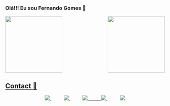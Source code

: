 ### Olá!!! Eu sou Fernando Gomes 👋

 <div>
  <a href="https://github.com/Fernando-Gomes-FG">
  <img height="180em" src="https://github-readme-stats.vercel.app/api?username=fernandogomesfg&show_icons=true&theme=dark&include_all_commits=true&count_private=true"/>
  <img align="right" height="180em" src="https://github-readme-stats.vercel.app/api/top-langs/?username=fernandogomesfg&layout=compact&langs_count=7&theme=dark"/>
</div>
 
 <link rel="stylesheet" href="https://cdn.jsdelivr.net/gh/devicons/devicon@v2.13.0/devicon.min.css">
 
 ## Contact :iphone:

<p align="center">
    <a href="https://github.com/fernandogomesfg">
        <img  src="https://img.shields.io/badge/github-%23100000.svg?&style=for-the-badge&logo=github&logoColor=white&link=mailto:https://github.com/fernandogomesfg">
    </a>
    &nbsp;&nbsp;&nbsp;&nbsp;&nbsp;&nbsp;&nbsp;&nbsp;&nbsp;
    <a href="mailto:fernandogomesbernardo@gmail.com">
        <img src="https://img.shields.io/badge/gmail-D14836?&style=for-the-badge&logo=gmail&logoColor=white&link=mailto:fernandogomesbernardo@gmail.com">
    </a>
    &nbsp;&nbsp;&nbsp;&nbsp;&nbsp;&nbsp;&nbsp;&nbsp;&nbsp;
    <a href="https://www.linkedin.com/in/fernando-gomes-41a042188">
        <img src="https://img.shields.io/badge/linkedin-%230077B5.svg?&style=for-the-badge&logo=linkedin&logoColor=white&link=mailto:https://www.linkedin.com/in/fernando-gomes-41a042188/">
     &nbsp;&nbsp;&nbsp;&nbsp;&nbsp;&nbsp;&nbsp;&nbsp;&nbsp;
     <a href="https://www.instagram.com/fernandogomesfg0/" target="_blank">
      <img src="https://img.shields.io/badge/-Instagram-%23E4405F?style=for-the-badge&logo=instagram&logoColor=white" target="_blank">
     </a>
     &nbsp;&nbsp;&nbsp;&nbsp;&nbsp;&nbsp;&nbsp;&nbsp;&nbsp;
     <a href="https://fernandogomesfg.github.io/" target="_blank">
      <img src="https://img.shields.io/badge/Portfolio-5340ff?style=for-the-badge&logo=Google-chrome&logoColor=white" target="_blank">
     </a>
   
</p>
 
 

 


<!--
**Fernando-Gomes-FG/Fernando-Gomes-FG** is a ✨ _special_ ✨ repository because its `README.md` (this file) appears on your GitHub profile.

Here are some ideas to get you started:

- 🔭 I’m currently working on ...
- 🌱 I’m currently learning ...
- 👯 I’m looking to collaborate on ...
- 🤔 I’m looking for help with ...
- 💬 Ask me about ...
- 📫 How to reach me: ...
- 😄 Pronouns: ...
- ⚡ Fun fact: ...
-->
